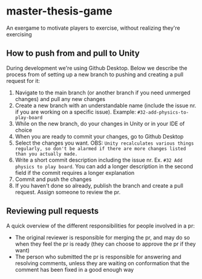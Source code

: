 # master-thesis-game
An exergame to motivate players to exercise, without realizing they're exercising


## How to push from and pull to Unity

During development we're using Github Desktop. Below we describe the process from of setting up a new branch to pushing and creating a pull request for it:
1. Navigate to the main branch (or another branch if you need unmerged changes) and pull any new changes
2. Create a new branch with an understandable name (include the issue nr. if you are working on a specific issue). Example: `#32-add-physics-to-play-board`
3. While on the new branch, do your changes in Unity or in your IDE of choice
4. When you are ready to commit your changes, go to Github Desktop
5. Select the changes you want. OBS:  ``Unity recalculates various things regularly, so don't be alarmed if there are more changes listed than you actually made.`` 
6. Write a short commit description including the issue nr. Ex. `#32 Add physics to play board`. You can add a longer description in the second field if the commit requires a longer explanation
7. Commit and push the changes
8. If you haven't done so already, publish the branch and create a pull request. Assign someone to review the pr.


## Reviewing pull requests

A quick overview of the different responsibilities for people involved in a pr:
- The original reviewer is responsible for merging the pr, and may do so when they feel the pr is ready (they can choose to approve the pr if they want)
- The person who submitted the pr is responsible for answering and resolving comments, unless they are waiting on conformation that the comment has been fixed in a good enough way

